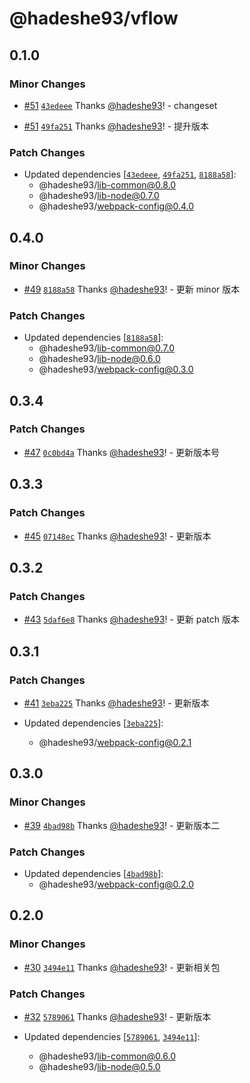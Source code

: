 # @hadeshe93/vflow

## 0.1.0

### Minor Changes

- [#51](https://github.com/hadeshe93/hh-lib/pull/51) [`43edeee`](https://github.com/hadeshe93/hh-lib/commit/43edeee8f0d0eb3c698f9c687cfff1f421811772) Thanks [@hadeshe93](https://github.com/hadeshe93)! - changeset

* [#51](https://github.com/hadeshe93/hh-lib/pull/51) [`49fa251`](https://github.com/hadeshe93/hh-lib/commit/49fa251488767097e4c690b83caa17decab34563) Thanks [@hadeshe93](https://github.com/hadeshe93)! - 提升版本

### Patch Changes

- Updated dependencies [[`43edeee`](https://github.com/hadeshe93/hh-lib/commit/43edeee8f0d0eb3c698f9c687cfff1f421811772), [`49fa251`](https://github.com/hadeshe93/hh-lib/commit/49fa251488767097e4c690b83caa17decab34563), [`8188a58`](https://github.com/hadeshe93/hh-lib/commit/8188a5807b794d45b525813068ec15ac2259b3ac)]:
  - @hadeshe93/lib-common@0.8.0
  - @hadeshe93/lib-node@0.7.0
  - @hadeshe93/webpack-config@0.4.0

## 0.4.0

### Minor Changes

- [#49](https://github.com/hadeshe93/hh-lib/pull/49) [`8188a58`](https://github.com/hadeshe93/hh-lib/commit/8188a5807b794d45b525813068ec15ac2259b3ac) Thanks [@hadeshe93](https://github.com/hadeshe93)! - 更新 minor 版本

### Patch Changes

- Updated dependencies [[`8188a58`](https://github.com/hadeshe93/hh-lib/commit/8188a5807b794d45b525813068ec15ac2259b3ac)]:
  - @hadeshe93/lib-common@0.7.0
  - @hadeshe93/lib-node@0.6.0
  - @hadeshe93/webpack-config@0.3.0

## 0.3.4

### Patch Changes

- [#47](https://github.com/hadeshe93/hh-lib/pull/47) [`0c0bd4a`](https://github.com/hadeshe93/hh-lib/commit/0c0bd4ac31537b08407feb342529825e477c4906) Thanks [@hadeshe93](https://github.com/hadeshe93)! - 更新版本号

## 0.3.3

### Patch Changes

- [#45](https://github.com/hadeshe93/hh-lib/pull/45) [`07148ec`](https://github.com/hadeshe93/hh-lib/commit/07148eceb19a62a415d377b5cc0737c7635b44b2) Thanks [@hadeshe93](https://github.com/hadeshe93)! - 更新版本

## 0.3.2

### Patch Changes

- [#43](https://github.com/hadeshe93/hh-lib/pull/43) [`5daf6e8`](https://github.com/hadeshe93/hh-lib/commit/5daf6e83570a2fb71820b6bfd1895cb2eb720502) Thanks [@hadeshe93](https://github.com/hadeshe93)! - 更新 patch 版本

## 0.3.1

### Patch Changes

- [#41](https://github.com/hadeshe93/hh-lib/pull/41) [`3eba225`](https://github.com/hadeshe93/hh-lib/commit/3eba22542b332a3439065b840440a194c622a8db) Thanks [@hadeshe93](https://github.com/hadeshe93)! - 更新版本

- Updated dependencies [[`3eba225`](https://github.com/hadeshe93/hh-lib/commit/3eba22542b332a3439065b840440a194c622a8db)]:
  - @hadeshe93/webpack-config@0.2.1

## 0.3.0

### Minor Changes

- [#39](https://github.com/hadeshe93/hh-lib/pull/39) [`4bad98b`](https://github.com/hadeshe93/hh-lib/commit/4bad98b0e09fda12718e1c82b5083b5c2dabb9f2) Thanks [@hadeshe93](https://github.com/hadeshe93)! - 更新版本二

### Patch Changes

- Updated dependencies [[`4bad98b`](https://github.com/hadeshe93/hh-lib/commit/4bad98b0e09fda12718e1c82b5083b5c2dabb9f2)]:
  - @hadeshe93/webpack-config@0.2.0

## 0.2.0

### Minor Changes

- [#30](https://github.com/hadeshe93/hh-lib/pull/30) [`3494e11`](https://github.com/hadeshe93/hh-lib/commit/3494e11be0c60d631bdda473a1e39c8a333a718c) Thanks [@hadeshe93](https://github.com/hadeshe93)! - 更新相关包

### Patch Changes

- [#32](https://github.com/hadeshe93/hh-lib/pull/32) [`5789061`](https://github.com/hadeshe93/hh-lib/commit/578906154f978ced9db7daf1f0f5a11c829faece) Thanks [@hadeshe93](https://github.com/hadeshe93)! - 更新版本

- Updated dependencies [[`5789061`](https://github.com/hadeshe93/hh-lib/commit/578906154f978ced9db7daf1f0f5a11c829faece), [`3494e11`](https://github.com/hadeshe93/hh-lib/commit/3494e11be0c60d631bdda473a1e39c8a333a718c)]:
  - @hadeshe93/lib-common@0.6.0
  - @hadeshe93/lib-node@0.5.0
